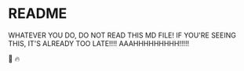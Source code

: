 # README

WHATEVER YOU DO, DO NOT READ THIS MD FILE! IF YOU'RE SEEING THIS, IT'S ALREADY TOO LATE!!!! AAAHHHHHHHHH!!!!!

🌋 🔥
